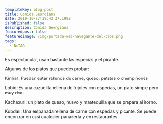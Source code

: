 ```yaml
---
templateKey: blog-post
title: Comida Georgiana
date: 2019-10-27T19:43:37.199Z
isPublished: false
description: Comida Georgiana
featuredpost: false
featuredimage: /img/portada-web-navegante-del-caos.png
tags:
  - NoTAG
---
```

 Es espectacular, usan bastante las especias y el picante. 

Algunos de los platos que puedes probar:

Kinhali: Pueden estar rellenos de carne, queso, patatas o champiñones

Lobio: Es una cazuelita rellena de frijoles con especias, un plato simple pero muy rico.

Kachapuri: un plato de queso, huevo y mantequilla que se prepara al horno.

Kubdari: Una empanada rellena de carne con especias y picante. Se puede encontrar en casi cualquier panadería y en restaurantes
